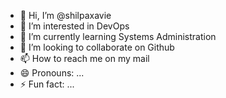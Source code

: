 - 👋 Hi, I’m @shilpaxavie
- 👀 I’m interested in DevOps
- 🌱 I’m currently learning Systems Administration
- 💞️ I’m looking to collaborate on Github
- 📫 How to reach me on my mail
- 😄 Pronouns: ...
- ⚡ Fun fact: ...

<!---
shilpaxavie/shilpaxavie is a ✨ special ✨ repository because its `README.md` (this file) appears on your GitHub profile.
You can click the Preview link to take a look at your changes.
--->
